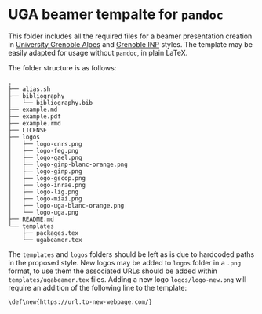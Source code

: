 # UGA beamer tempalte for `pandoc`

This folder includes all the required files for a beamer presentation creation in [University Grenoble Alpes](https://univ-grenoble-alpes.fr) and [Grenoble INP](https://grenoble-inp.fr) styles.
The template may be easily adapted for usage without `pandoc`, in plain LaTeX.

The folder structure is as follows:

```
.
├── alias.sh
├── bibliography
│   └── bibliography.bib
├── example.md
├── example.pdf
├── example.rmd
├── LICENSE
├── logos
│   ├── logo-cnrs.png
│   ├── logo-feg.png
│   ├── logo-gael.png
│   ├── logo-ginp-blanc-orange.png
│   ├── logo-ginp.png
│   ├── logo-gscop.png
│   ├── logo-inrae.png
│   ├── logo-lig.png
│   ├── logo-miai.png
│   ├── logo-uga-blanc-orange.png
│   └── logo-uga.png
├── README.md
└── templates
    ├── packages.tex
    └── ugabeamer.tex
```

The `templates` and `logos` folders should be left as is due to hardcoded paths in the proposed style.
New logos may be added to `logos` folder in a `.png` format, to use them the associated URLs should be added within `templates/ugabeamer.tex` files.
Adding a new logo `logos/logo-new.png` will require an addition of the following line to the template:

```
\def\new{https://url.to-new-webpage.com/}
```